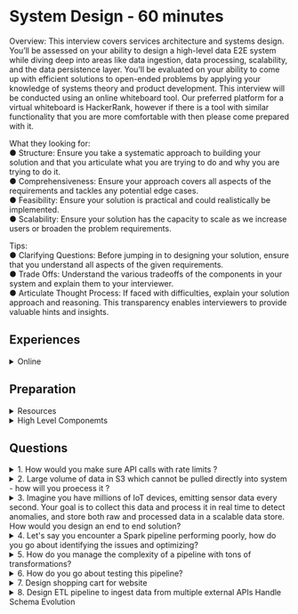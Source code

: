 # System Design - 60 minutes

Overview: This interview covers services architecture
and systems design. You’ll be assessed on your ability to
design a high-level data E2E system while diving deep
into areas like data ingestion, data processing, scalability,
and the data persistence layer. You’ll be evaluated on
your ability to come up with efficient solutions to
open-ended problems by applying your knowledge of
systems theory and product development. This interview
will be conducted using an online whiteboard tool. Our
preferred platform for a virtual whiteboard is HackerRank,
however if there is a tool with similar functionality that you are more comfortable with then please
come prepared with it.

What they looking for:\
● Structure: Ensure you take a systematic approach to building your solution and that you
articulate what you are trying to do and why you are trying to do it.\
● Comprehensiveness: Ensure your approach covers all aspects of the requirements and
tackles any potential edge cases.\
● Feasibility: Ensure your solution is practical and could realistically be implemented.\
● Scalability: Ensure your solution has the capacity to scale as we increase users or
broaden the problem requirements.

Tips:\
● Clarifying Questions: Before jumping in to designing your solution, ensure that you
understand all aspects of the given requirements.\
● Trade Offs: Understand the various tradeoffs of the components in your system and
explain them to your interviewer.\
● Articulate Thought Process: If faced with difficulties, explain your solution approach and
reasoning. This transparency enables interviewers to provide valuable hints and insights.



## Experiences

<details>
<summary> Online </summary>

- You have to track user metrics - how will you develop solution for it - real time vs batch discussion 
Project discussion - data modelling - data collection - transformation - where we will write them? what frequency? - dashboard refresh - frequency 
streaming focussed than batch(Manish Kumar Youtube)

(Blind)
- For system design interview. Question was something like hosting a service then backend db design for services and analytics design for data getting logged.
- Business round was more like business use case specific if there is drop in sales. How will you figure out? What data sources to look for ? Then what will be steps.
- Managerial round was on day to day activities. What’s the architecture? How do you handle conflicts? What were initiatives? What mistakes you made? What did you learn from those?

</details>


## Preparation 

<details>
    <summary>  Resources  </summary>

1. [System Design for Data]([https://www.youtube.com/watch?v=OWeQ_gCNe4k) 
2. System design Interview by Alex - Book
3. Design Data Intensive Application - Book
4. Youtube Videos - Arpit Bhayani, Gaurav Sen 
5. [Medium Article - Streamimg Data Pipeline](https://medium.com/@seancoyne/data-engineering-practice-system-design-question-and-solution-streaming-ad32562ba954)
</details>


<details>
    <summary>  High Level Componemts </summary>


Let's say you have to Design an e-commerce platfrom related to data side

- Clarify what you are trying to make 
    - What does e-commerce means ? Nykaa, Amazon
    - Are you asking to build transactional or analytical system?
    - Who will be the end consumer?
    - What is the scale of data, what is anticipated scale in upcoming 6 months or a year?
    - Existing systems or services which I should be aware of ?
    - What is the type of data? - Structured, unstructured, semi-structured?
    - Most important feature which I should start with ?

<h4> Back of envelope estimations </h4>

- Scale 
    - Power of 2 
        - 1 Kb 
        - 1 Mb 
        - 1 GB
        - 1 TB
        - 1 PB

- Latency - Microservices 
    - sending data over networks - compression(Json/Protobuff) - encoding (DDIA book)
    - Compression 
    - Multi region copy latency will matter

- Availability 
    - Pipeline criticality - no downtime - 99%
    - Pipeline Uptime
    - Tier 1, Tier 2, Tier 3 - Exception, ROllback implementation 

- Calculate storage requirements 
    - Total Data volume on a daily basis if you can tell
    - no of total users 
    - DAU or MAU 
    - Always round off the number to nearest 100
    - Daily 200 GB for 1 year = 200 * 400 = 8 * 10^4 = 80000 GB = 80 TB Data 
    - How much time you want to keep the data ? Purge? cold system? 
    - no. of seconds in a day ?

<h4> High Level Design - Draw.io </h4>

- Test Cases (CICD)
    
- Input 
    - Data Format
    - Frequency 
    - Schema Evolution (API data specially)
    - PII data or normal data (Governance/Encryption)

- Business Use Case
    - Metrics to track - promotional activity - inventory ? shelf? 
    - How freq will you track ? Batch or real time? 
    - SLA (how much time will you take - 4 hours- rollback)

- Output
    - Target System 
    - Data Retention 
    - Refresh Frequency 
    - Historical Data  

**Summary**
1. Real Time Analytics 
2. Historical Analysis 
3. Scalability (Data + Processing)
4. Flexible data model

<h4> Building a solution </h4>

Incoming Data Sources 
1. API 
2. DB (SQL/ No SQL)
3. Files

- There can be a system that can pick from API and put into KAFKA or can also put directly from API to KAFKA in real time. 
- 6 hour sync in DB -> S3(Raw Layer) -> How will you pull data into S3? what will be Partitioning strategy? 
- Processing Layer -> (Medallion Architecture)
    - Metrics 1 - Near Real time (FLINK/ Spark Streaming) -> will go to Kafka -> UI (superset) or Dashboard
    - Metric 2 - incremental data (hourly or daily folder) after 6 hour sync -> Snowflake DWH (transient or permanent table / view materialised or normal) or go back to No SQL 
    - Business Usecase 
    - Data Modelling is done one time - Fact and dimension writing - distinct values in dimension - snapshot 
 
1. Why Kafka ?
2. Why SQL, No SQL?
3. Ingestion Layer - Pull Data 
4. Scheduling - Cron/ Airflow 
5. CI/CD (Gitlab/ Code coverage/ Test Cases/ Roll Back)
6. Exception Handling (on whole system, Trade off, Fault Tolerance, roll back )


### Drill Down 
1. API 
- Microservices 
- Event Driven Architecture 
- Pull/ Push Mechanisam 
- Authentication (JWT, SAML)
- Design Pattern -> LLD
- LLD (object , class interaction) how will you pull data from API or Files?
- Async Programming (very infreq, multi processing, multi threading)

2. Database (Most Focus)
- SQL, No SQL
- DB Internals 
- Volume Challenges (if volume is increasing day by day where to keep data DB or DWH)
- Optimization - Query and DB 
- Indexing/ Sharding/ Caching/ Materialized view - which column and what indexing
- ACID 
- CAP Theorem
- Constraints/ Normalization/ Denormalization
- Leader Follower Architecture 
- Connection Pull 

3. File Type 
- Parquet/ORC/CSV - which you have used why? what optimizations?
- structured vs unstructured( how will you process, schema evolution)
- Hudi, Iceberg, Delta Table 

4. S3 (80 TB per year - where should we keep? Business - how much do they need?)
- Cost Analysis 
    - Amazon - starting orders in cache - earlier year they keep in different layer 
    - Logs - Purge because volume is too much - 6 months - machine generated 
- DataLake vs Delta Lake 
- Data at Rest Encryption 
- Partitioning (File and DB)

5. Kafka 
- Backpressure 
- offset management ( where it is stored, how, how can we bring it back)
- Broker/ Producer/ Consumer 
- Kafka Connect 
- Topic and its management(why, when replication)
- Auto Commit and Linger Time 
- Exactly once record process( Failure overcome, so that it is dropped, how kafka manages this? there should be no duplication, how will you resolve this?)
- Failure Overcome 
- Replication 

6. Spark Streaming 
If you will you use Kafka , you need streaming, either you use Microservice Architecture or Flink 
- Flink vs Spark Streaming 
    - Late Data Arrival
    - Sliding window 
    - Checkpointing
    - commits
    - stateful vs stateless
    - event time - one semantics at the time of generation - when data arrived or producer system generated data and why, fault tolerance
    - Fault Tolerance  Question: You have Kafka with retention of 6 hour for logs - Failure of Spark Streaming, retention is over- now how will you ensure logs are there? will you increase retention? - linked in post suggested 3 days - but kafka cluster will be full
    - Performance optimization 
    
7. Processing layer (Not much focus here)
- Dimensional Modelling 
- Lakehouse Architecture 


8. Spark 
- on which platform will you run this ?
- data transformation
- all questions


9. Medallion Architecture
- GOLD Layer 
    - PII data (RBAC Permission) row level and column level 
    - How will you put encryption - UDF in spark - Encryption logic - how to decrypt 
    - Unity Catalog( Databricks)
    

Dimension Modelling 
- ER diagram Practice 
- Fact and Dimension Table 
- Ecommerce (user, sales, inventory)
- Ride sharing App 
- Finance Domain (credit card details) 
- Health Domain 

10. Scheduling/ Orchestration 
- Airflow 
- Internal Working 
- Type of executor 
- DAG/ TASK
- operators/ Sensor
- Custom operator 
- Xcom
- Backfill 
- Pools
- Automation/ Microservices

11. Docker & Kubernetes 


Not Required
- Login management 
- CDN 
- Tokenisation 
- Maps 
- Ride Sharing on Data Side not on Application Side 

</details>


## Questions 

<details>
<summary> 1. How would you make sure API calls with rate limits ? </summary>

</details>

<details>
<summary>2. Large volume of data in S3 which cannot be pulled directly into system - how will you proecess it ? </summary>

</details>


<details>
<summary> 3. Imagine you have millions of IoT devices, emitting sensor data every second. Your goal is to collect this data and process it in real time to detect anomalies, and store both raw and processed data in a scalable data store. How would you design an end to end solution? </summary>

Questions that can be asked [5min - 10 min]

1. Main goal anomaly detection or other analytics needs (predictive maintenance, user behaviour analyis?)
2. Is data structured, semi-structured or unstructured?
3. Data comes in at constant rate or are there spikes in data ? 
4. Need to implement data encryption at rest or in transit?
5. Are there any specific compliance or regulatory requirements for storing sensor data, such as GDPR, HIPPA ?
6. How many devices do you expect initially, how quickly will that number grow? 

</details> <!-- Question 3. -->

<details>
<summary> 4. Let's say you encounter a Spark pipeline performing poorly, how do you go about identifying the issues and optimizing?</summary>

</details> <!-- Question 4. -->

<details>
<summary> 5. How do you manage the complexity of a pipeline with tons of transformations? </summary>
</details> <!-- Question 5. -->

<details>
<summary> 6. How do you go about testing this pipeline? </summary>
</details> <!-- Question 6. -->


<details>
<summary> 7. Design shopping cart for website </summary>

1. What is the user count ? 500 K 
2. Active user count ? 100K
    - system needs to be scalable 
3. Traffic spikes in the year or month? 
4. Stateless or stateful (state is maintained on refresh) - cart should be stateful 
5. Region (US, Europe, APAC) for data governance 
6. On prem, on cloud 

### Design 
 
- Load balancer for spikes 
- AutoScaling for compute 

- caching mechanism 
    1. Redis caching, a database with large cache, super performant 
        - Cons manage an extra component and cost
- VPC router - will route to the right region 

Data Pipeline for 
1. Data Source 
2. Batch or Live 
3. Frequency ? 
4. Data Size 
   - 450 GB /month 
5. Already have an system in place? you need to move to cloud from spark
6. Data customers? 
    - BI users
    - DS (ML model)
    - Operational User 

Design 
1. Landing Area - S3 - all data comes here
2. Spark based processing system in AWS? 
3. Store in S3 again 
4. Snowflake - serverless for SQL part 
5. Notebooks for ML people 
6. Orchestration - Airflow 

</details>  <!-- Question 7. -->

<details>
<summary> 8. Design ETL pipeline to ingest data from multiple external APIs 
Handle Schema Evolution </summary>

Airflow @daily vs @once triggered 
Slow sql to optimize
failure handling, retry logic , partitioning 
how will you handle large file in GBs
asked to find top 10 user by event frequency - constraint was optimized for memory
what if streaming data type change mid way
generator functions 

System Design 
Real time Data Pipeline for click stream events 
Ensure fault toleranc 
where deduplication logic 
store 1 billion records 
z ordering 

Behaviour 
- You take full ownership of failing project 
- What do you if deadline is missed because of your code 

</details>
